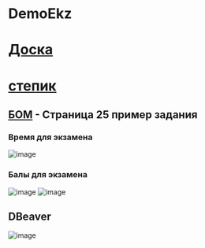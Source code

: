 # DemoEkz
# [Доска](https://ru.yougile.com/board/36chhwaaaf2d)

# [степик](https://drive.google.com/drive/folders/1HCKqOU29FzFpsj3SlQg268n-4Eq73Fm5)

## [БОМ](https://bom.firpo.ru/Public/86) - Страница 25 пример задания    


### Время для экзамена
![image](https://github.com/user-attachments/assets/fe261719-5122-4729-9c10-f7d258c91288)

### Балы для экзамена
![image](https://github.com/user-attachments/assets/696277ee-94e3-4ce1-89f7-8a9565ed1da8)
![image](https://github.com/user-attachments/assets/49ae23df-f121-4459-87c0-66d1731a1f4a)

## DBeaver
![image](https://github.com/user-attachments/assets/04cb153f-5b70-4ef5-a9cb-78694d49ab04)



